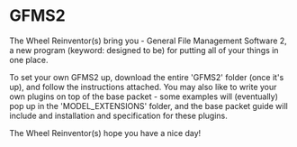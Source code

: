 # GFMS2
The Wheel Reinventor(s) bring you - General File Management Software 2, a new program (keyword: designed to be) for putting all of your things in one place.

To set your own GFMS2 up, download the entire 'GFMS2' folder (once it's up), and follow the instructions attached. You may also like to write your own plugins on top of the base packet - some examples will (eventually) pop up in the 'MODEL_EXTENSIONS' folder, and the base packet guide will include and installation and specification for these plugins.

The Wheel Reinventor(s) hope you have a nice day!
